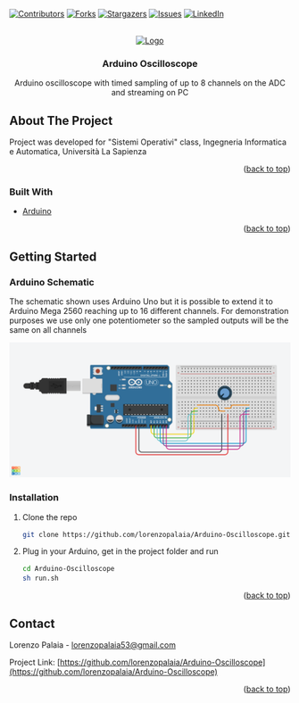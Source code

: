 [![Contributors][contributors-shield]][contributors-url]
[![Forks][forks-shield]][forks-url]
[![Stargazers][stars-shield]][stars-url]
[![Issues][issues-shield]][issues-url]
[![LinkedIn][linkedin-shield]][linkedin-url]

<div id="top"></div>

<br />
<div align="center">
  <a href="https://github.com/lorenzopalaia/Arduino-Oscilloscope">
    <img src="https://brandslogos.com/wp-content/uploads/images/large/arduino-logo-1.png" alt="Logo" width="80" height="80">
  </a>

<h3 align="center">Arduino Oscilloscope</h3>

  <p align="center">
    Arduino oscilloscope with timed sampling of up to 8 channels on the ADC and streaming on PC
    <br />
  </p>
</div>



<!-- ABOUT THE PROJECT -->
## About The Project

Project was developed for "Sistemi Operativi" class, Ingegneria Informatica e Automatica, Università La Sapienza

<p align="right">(<a href="#top">back to top</a>)</p>



### Built With

* [Arduino](https://www.arduino.cc/)

<p align="right">(<a href="#top">back to top</a>)</p>



<!-- GETTING STARTED -->
## Getting Started

### Arduino Schematic
The schematic shown uses Arduino Uno but it is possible to extend it to Arduino Mega 2560 reaching up to 16 different channels. For demonstration purposes we use only one potentiometer so the sampled outputs will be the same on all channels

![Arduino Scheme](./arduino-schematic.png)

### Installation

1. Clone the repo
   ```sh
   git clone https://github.com/lorenzopalaia/Arduino-Oscilloscope.git
   ```

2. Plug in your Arduino, get in the project folder and run
   ```sh
   cd Arduino-Oscilloscope
   sh run.sh
   ```
   
<p align="right">(<a href="#top">back to top</a>)</p>



<!-- CONTACT -->
## Contact

Lorenzo Palaia - lorenzopalaia53@gmail.com

Project Link: [https://github.com/lorenzopalaia/Arduino-Oscilloscope](https://github.com/lorenzopalaia/Arduino-Oscilloscope)

<p align="right">(<a href="#top">back to top</a>)</p>



<!-- MARKDOWN LINKS & IMAGES -->
<!-- https://www.markdownguide.org/basic-syntax/#reference-style-links -->
[contributors-shield]: https://img.shields.io/github/contributors/lorenzopalaia/Arduino-Oscilloscope.svg?style=for-the-badge
[contributors-url]: https://github.com/lorenzopalaia/Arduino-Oscilloscope/graphs/contributors
[forks-shield]: https://img.shields.io/github/forks/lorenzopalaia/Arduino-Oscilloscope.svg?style=for-the-badge
[forks-url]: https://github.com/lorenzopalaia/Arduino-Oscilloscope/network/members
[stars-shield]: https://img.shields.io/github/stars/lorenzopalaia/Arduino-Oscilloscope.svg?style=for-the-badge
[stars-url]: https://github.com/lorenzopalaia/Arduino-Oscilloscope/stargazers
[issues-shield]: https://img.shields.io/github/issues/lorenzopalaia/Arduino-Oscilloscope.svg?style=for-the-badge
[issues-url]: https://github.com/lorenzopalaia/Arduino-Oscilloscope/issues
[license-shield]: https://img.shields.io/github/license/lorenzopalaia/Arduino-Oscilloscope.svg?style=for-the-badge
[license-url]: https://github.com/lorenzopalaia/Arduino-Oscilloscope/blob/master/LICENSE.txt
[linkedin-shield]: https://img.shields.io/badge/-LinkedIn-black.svg?style=for-the-badge&logo=linkedin&colorB=555
[linkedin-url]: https://linkedin.com/in/lorenzo-palaia-7177a5202
[product-screenshot]: images/screenshot.png

